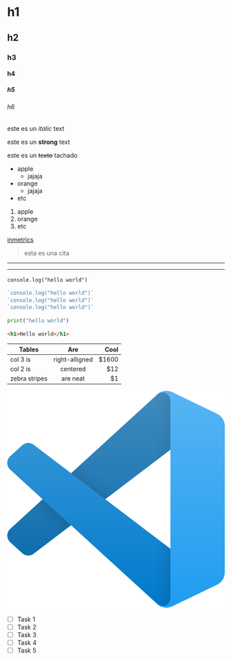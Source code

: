 <!-- headings -->

# h1
## h2
### h3
#### h4
##### h5
###### h6

<!-- italic -->
este es un *italic* text

<!-- strong -->
este es un **strong** text

<!-- strikethrought -->
este es un ~~texto~~ tachado

<!-- UL -->
* apple
    * jajaja
* orange
    * jajaja
* etc

1. apple
2. orange
3. etc

[inmetrics](https://es.inmetrics.com.br "Empresa Inmetrics")

> esta es una cita
---
___


`console.log("hello world")`

``` javascript
`console.log("hello world")`
`console.log("hello world")`
`console.log("hello world")`
```

```python
print("hello world")
```

```html
<h1>Hello world</h1>
```

| Tables        | Are           | Cool  |
| ------------- |:-------------:| -----:|
| col 3 is      | right-alligned| $1600 |
| col 2 is      | centered      | $12   |
| zebra stripes | are neat      | $1    |

![visual studio code logo](vscode.png "vscode logo")

<!-- github markdown -->

* [ ] Task 1
* [ ] Task 2
* [ ] Task 3
* [ ] Task 4
* [ ] Task 5
